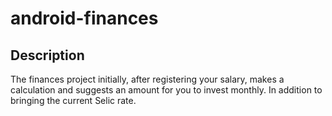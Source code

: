 # android-finances

## Description
The finances project initially, after registering your salary,
makes a calculation and suggests an amount for you to invest monthly.
In addition to bringing the current Selic rate.